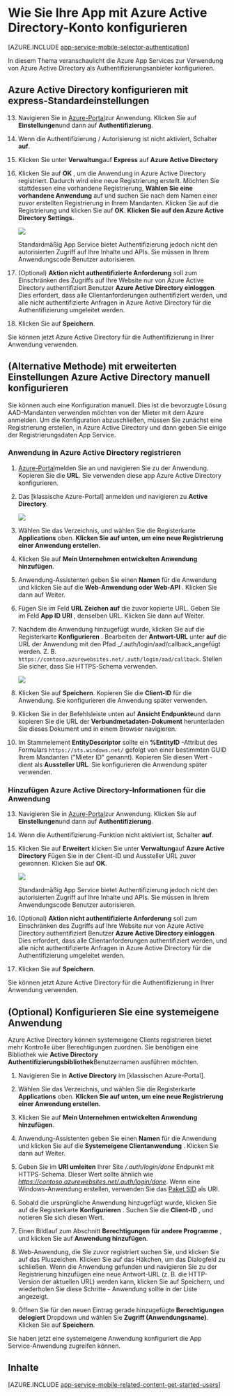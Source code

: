 <properties
    pageTitle="Azure Active Directory-Authentifizierung für die Anwendungsdienste Anwendung konfigurieren"
    description="Informationen Sie zum Konfigurieren von Azure Active Directory-Authentifizierung für die Anwendungsdienste Anwendung."
    authors="mattchenderson"
    services="app-service"
    documentationCenter=""
    manager="erikre"
    editor=""/>

<tags
    ms.service="app-service-mobile"
    ms.workload="mobile"
    ms.tgt_pltfrm="na"
    ms.devlang="multiple"
    ms.topic="article"
    ms.date="10/01/2016"
    ms.author="mahender"/>

# <a name="how-to-configure-your-app-service-application-to-use-azure-active-directory-login"></a>Wie Sie Ihre App mit Azure Active Directory-Konto konfigurieren

[AZURE.INCLUDE [app-service-mobile-selector-authentication](../../includes/app-service-mobile-selector-authentication.md)]

In diesem Thema veranschaulicht die Azure App Services zur Verwendung von Azure Active Directory als Authentifizierungsanbieter konfigurieren.

## <a name="express"> </a>Azure Active Directory konfigurieren mit express-Standardeinstellungen

13. Navigieren Sie in [Azure-Portal]zur Anwendung. Klicken Sie auf **Einstellungen**und dann auf **Authentifizierung**.

14. Wenn die Authentifizierung / Autorisierung ist nicht aktiviert, Schalter **auf**.

15. Klicken Sie unter **Verwaltung**auf **Express** auf **Azure Active Directory**

16. Klicken Sie auf **OK** , um die Anwendung in Azure Active Directory registriert. Dadurch wird eine neue Registrierung erstellt. Möchten Sie stattdessen eine vorhandene Registrierung, **Wählen Sie eine vorhandene Anwendung** auf und suchen Sie nach dem Namen einer zuvor erstellten Registrierung in Ihrem Mandanten.
Klicken Sie auf die Registrierung und klicken Sie auf **OK**. **Klicken Sie auf den Azure Active Directory Settings.**

    ![][0]

    Standardmäßig App Service bietet Authentifizierung jedoch nicht den autorisierten Zugriff auf Ihre Inhalte und APIs. Sie müssen in Ihrem Anwendungscode Benutzer autorisieren.

17. (Optional) **Aktion nicht authentifizierte Anforderung** soll zum Einschränken des Zugriffs auf Ihre Website nur von Azure Active Directory authentifiziert Benutzer **Azure Active Directory einloggen**. Dies erfordert, dass alle Clientanforderungen authentifiziert werden, und alle nicht authentifizierte Anfragen in Azure Active Directory für die Authentifizierung umgeleitet werden.

17. Klicken Sie auf **Speichern**.

Sie können jetzt Azure Active Directory für die Authentifizierung in Ihrer Anwendung verwenden.

## <a name="advanced"> </a>(Alternative Methode) mit erweiterten Einstellungen Azure Active Directory manuell konfigurieren
Sie können auch eine Konfiguration manuell. Dies ist die bevorzugte Lösung AAD-Mandanten verwenden möchten von der Mieter mit dem Azure anmelden. Um die Konfiguration abzuschließen, müssen Sie zunächst eine Registrierung erstellen, in Azure Active Directory und dann geben Sie einige der Registrierungsdaten App Service.

### <a name="register"> </a>Anwendung in Azure Active Directory registrieren

1. [Azure-Portal]melden Sie an und navigieren Sie zu der Anwendung. Kopieren Sie die **URL**. Sie verwenden diese app Azure Active Directory konfigurieren.

3. Das [klassische Azure-Portal] anmelden und navigieren zu **Active Directory**.

    ![][2]

4. Wählen Sie das Verzeichnis, und wählen Sie die Registerkarte **Applications** oben. **Klicken Sie auf unten, um eine neue Registrierung einer Anwendung erstellen.**

5. Klicken Sie auf **Mein Unternehmen entwickelten Anwendung hinzufügen**.

6. Anwendung-Assistenten geben Sie einen **Namen** für die Anwendung und klicken Sie auf die **Web-Anwendung oder Web-API** . Klicken Sie dann auf Weiter.

7. Fügen Sie im Feld **URL Zeichen auf** die zuvor kopierte URL. Geben Sie im Feld **App ID URI** , denselben URL. Klicken Sie dann auf Weiter.

8. Nachdem die Anwendung hinzugefügt wurde, klicken Sie auf die Registerkarte **Konfigurieren** . Bearbeiten der **Antwort-URL** unter **auf** die URL der Anwendung mit den Pfad _/.auth/login/aad/callback_angefügt werden. Z. B. `https://contoso.azurewebsites.net/.auth/login/aad/callback`. Stellen Sie sicher, dass Sie HTTPS-Schema verwenden.

    ![][3]

9. Klicken Sie auf **Speichern**. Kopieren Sie die **Client-ID** für die Anwendung. Sie konfigurieren die Anwendung später verwenden.

10. Klicken Sie in der Befehlsleiste unten auf **Ansicht Endpunkte**und dann kopieren Sie die URL der **Verbundmetadaten-Dokument** herunterladen Sie dieses Dokument und in einem Browser navigieren.

11. Im Stammelement **EntityDescriptor** sollte ein **%EntityID** -Attribut des Formulars `https://sts.windows.net/` gefolgt von einer bestimmten GUID Ihrem Mandanten ("Mieter ID" genannt). Kopieren Sie diesen Wert - dient als **Aussteller URL**. Sie konfigurieren die Anwendung später verwenden.

### <a name="secrets"> </a>Hinzufügen Azure Active Directory-Informationen für die Anwendung

13. Navigieren Sie in [Azure-Portal]zur Anwendung. Klicken Sie auf **Einstellungen**und dann auf **Authentifizierung**.

14. Wenn die Authentifizierung-Funktion nicht aktiviert ist, Schalter **auf**.

15. Klicken Sie auf **Erweitert** klicken Sie unter **Verwaltung**auf **Azure Active Directory** Fügen Sie in der Client-ID und Aussteller URL zuvor gewonnen. Klicken Sie auf **OK**.

    ![][1]

    Standardmäßig App Service bietet Authentifizierung jedoch nicht den autorisierten Zugriff auf Ihre Inhalte und APIs. Sie müssen in Ihrem Anwendungscode Benutzer autorisieren.

17. (Optional) **Aktion nicht authentifizierte Anforderung** soll zum Einschränken des Zugriffs auf Ihre Website nur von Azure Active Directory authentifiziert Benutzer **Azure Active Directory einloggen**. Dies erfordert, dass alle Clientanforderungen authentifiziert werden, und alle nicht authentifizierte Anfragen in Azure Active Directory für die Authentifizierung umgeleitet werden.

17. Klicken Sie auf **Speichern**.

Sie können jetzt Azure Active Directory für die Authentifizierung in Ihrer Anwendung verwenden.

## <a name="optional-configure-a-native-client-application"></a>(Optional) Konfigurieren Sie eine systemeigene Anwendung

Azure Active Directory können systemeigene Clients registrieren bietet mehr Kontrolle über Berechtigungen zuordnen. Sie benötigen eine Bibliothek wie **Active Directory Authentifizierungsbibliothek**Benutzernamen ausführen möchten.

1. Navigieren Sie in **Active Directory** im [klassischen Azure-Portal].

2. Wählen Sie das Verzeichnis, und wählen Sie die Registerkarte **Applications** oben. **Klicken Sie auf unten, um eine neue Registrierung einer Anwendung erstellen.**

3. Klicken Sie auf **Mein Unternehmen entwickelten Anwendung hinzufügen**.

4. Anwendung-Assistenten geben Sie einen **Namen** für die Anwendung und klicken Sie auf die **Systemeigene Clientanwendung** . Klicken Sie dann auf Weiter.

5. Geben Sie im **URI umleiten** Ihrer Site _/.auth/login/done_ Endpunkt mit HTTPS-Schema. Dieser Wert sollte ähnlich wie _https://contoso.azurewebsites.net/.auth/login/done_. Wenn eine Windows-Anwendung erstellen, verwenden Sie das [Paket SID](app-service-mobile-dotnet-how-to-use-client-library.md#package-sid) als URI.

6. Sobald die ursprüngliche Anwendung hinzugefügt wurde, klicken Sie auf die Registerkarte **Konfigurieren** . Suchen Sie die **Client-ID** , und notieren Sie sich diesen Wert.

7. Einen Bildlauf zum Abschnitt **Berechtigungen für andere Programme** , und klicken Sie auf **Anwendung hinzufügen**.

8. Web-Anwendung, die Sie zuvor registriert suchen Sie, und klicken Sie auf das Pluszeichen. Klicken Sie auf das Häkchen, um das Dialogfeld zu schließen. Wenn die Anwendung gefunden und navigieren Sie zu der Registrierung hinzufügen eine neue Antwort-URL (z. B. die HTTP-Version der aktuellen URL) werden kann, klicken Sie auf Speichern, und wiederholen Sie diese Schritte - Anwendung sollte in der Liste angezeigt.

9. Öffnen Sie für den neuen Eintrag gerade hinzugefügte **Berechtigungen delegiert** Dropdown und wählen Sie **Zugriff (Anwendungsname)**. Klicken Sie auf **Speichern**.

Sie haben jetzt eine systemeigene Anwendung konfiguriert die App Service-Anwendung zugreifen können.

## <a name="related-content"> </a>Inhalte

[AZURE.INCLUDE [app-service-mobile-related-content-get-started-users](../../includes/app-service-mobile-related-content-get-started-users.md)]

<!-- Images. -->

[0]: ./media/app-service-mobile-how-to-configure-active-directory-authentication/mobile-app-aad-express-settings.png
[1]: ./media/app-service-mobile-how-to-configure-active-directory-authentication/mobile-app-aad-advanced-settings.png
[2]: ./media/app-service-mobile-how-to-configure-active-directory-authentication/app-service-navigate-aad.png
[3]: ./media/app-service-mobile-how-to-configure-active-directory-authentication/app-service-aad-app-configure.png

<!-- URLs. -->

[Azure-portal]: https://portal.azure.com/
[Azure-Verwaltungsportal]: https://manage.windowsazure.com/
[alternative method]:#advanced
